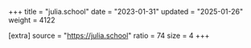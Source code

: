 +++
title = "julia.school"
date = "2023-01-31"
updated = "2025-01-26"
weight = 4122

[extra]
source = "https://julia.school"
ratio = 74
size = 4
+++

